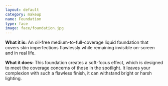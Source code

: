 ```yaml
---
layout: default
category: makeup
name: Foundation
type: face
image: face/foundation.jpg
---
```


**What it is:**
An oil-free medium-to-full-coverage liquid foundation that covers skin imperfections flawlessly while remaining invisible on-screen and in real life.

**What it does:**
This foundation creates a soft-focus effect, which is designed to meet the coverage concerns of those in the spotlight. It leaves your complexion with such a flawless finish, it can withstand bright or harsh lighting.